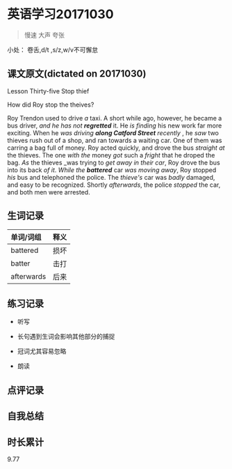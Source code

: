 # 英语学习20171030

> 慢速 大声 夸张

小处： 卷舌,d/t ,s/z,w/v不可懈怠

## 课文原文(dictated on 20171030)

Lesson Thirty-five  Stop thief

How did Roy stop the theives?

Roy Trendon used to drive _a_ taxi.
A short while ago, however, he became a bus driver, _and he has not **regretted**_ it.
He _is finding_ his new work far more exciting.
When he _was driving_ _**along Catford Street** recently_ , he _saw_ two thieves rush out of a shop, and ran towards a waiting car.
One of them was carring a bag full of money.
Roy acted quickly, and drove the bus _straight at_ the thieves.
The one _with the_ money _got_ such a _fright_ that he droped the bag.
_As_ the thieves _was trying to _get away_ _in their car_, Roy drove the bus into its back _of it_.
_While the_ _**battered**_ car _was moving away_, Roy stopped _his_ bus and telephoned the police.
The _thieve's_ car was _badly_ damaged, and easy to be recognized.
Shortly _afterwards_, the police _stopped_ the car, and both men were arrested.

## 生词记录
| 单词/词组 | 释义   |
| :---- | :--- |
| battered | 损坏  |
| batter | 击打 |
| afterwards | 后来 |

## 练习记录
* 听写
 * 长句遇到生词会影响其他部分的捕捉
 * 冠词尤其容易忽略 

* 朗读

## 点评记录

## 自我总结

## 时长累计
9.77
